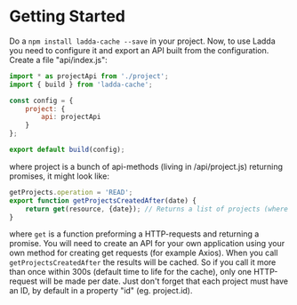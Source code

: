 # Getting Started
Do a `npm install ladda-cache --save` in your project. Now, to use Ladda you need to configure it and export an API built from the configuration. Create a file "api/index.js":

```javascript
import * as projectApi from './project';
import { build } from 'ladda-cache';

const config = {
    project: {
        api: projectApi
    }
};

export default build(config);
```

where project is a bunch of api-methods (living in /api/project.js) returning promises, it might look like:

```javascript
getProjects.operation = 'READ';
export function getProjectsCreatedAfter(date) {
    return get(resource, {date}); // Returns a list of projects (where each project has an ID)
}
```
where `get` is a function preforming a HTTP-requests and returning a promise. You will need to create an API for your own application using your own method for creating get requests (for example Axios). When you call `getProjectsCreatedAfter` the results will be cached. So if you call it more than once within 300s (default time to life for the cache), only one HTTP-request will be made per date. Just don't forget that each project must have an ID, by default in a property "id" (eg. project.id).
